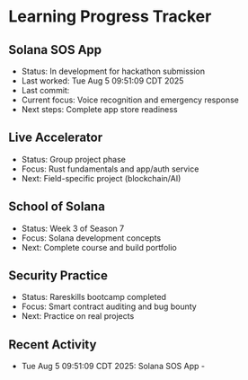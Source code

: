 # Learning Progress Tracker

## Solana SOS App
- Status: In development for hackathon submission
- Last worked: Tue Aug  5 09:51:09 CDT 2025
- Last commit: 
- Current focus: Voice recognition and emergency response
- Next steps: Complete app store readiness

## Live Accelerator
- Status: Group project phase
- Focus: Rust fundamentals and app/auth service
- Next: Field-specific project (blockchain/AI)

## School of Solana
- Status: Week 3 of Season 7
- Focus: Solana development concepts
- Next: Complete course and build portfolio

## Security Practice
- Status: Rareskills bootcamp completed
- Focus: Smart contract auditing and bug bounty
- Next: Practice on real projects

## Recent Activity
- Tue Aug  5 09:51:09 CDT 2025: Solana SOS App - 

